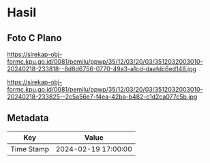 # Hasil

## Foto C Plano

https://sirekap-obj-formc.kpu.go.id/0081/pemilu/ppwp/35/12/03/20/03/3512032003010-20240218-233818--8d8d6756-0770-49a3-a1cd-daafdc6ed148.jpg

https://sirekap-obj-formc.kpu.go.id/0081/pemilu/ppwp/35/12/03/20/03/3512032003010-20240218-233825--2c5a56e7-f4ea-42ba-b482-c1d2ca077c5b.jpg


## Metadata

| Key        | Value               |
| ---------- | ------------------- |
| Time Stamp | 2024-02-19 17:00:00 |



